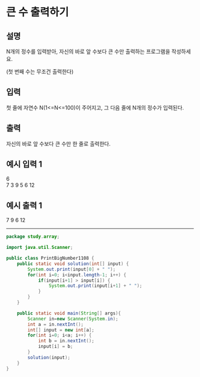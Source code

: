 # 큰 수 출력하기

## 설명

N개의 정수를 입력받아, 자신의 바로 앞 수보다 큰 수만 출력하는 프로그램을 작성하세요.

(첫 번째 수는 무조건 출력한다)


## 입력
첫 줄에 자연수 N(1<=N<=100)이 주어지고, 그 다음 줄에 N개의 정수가 입력된다.


## 출력
자신의 바로 앞 수보다 큰 수만 한 줄로 출력한다.


## 예시 입력 1 

6   
7 3 9 5 6 12
## 예시 출력 1

7 9 6 12

---

```java
package study.array;

import java.util.Scanner;

public class PrintBigNumber1108 {
    public static void solution(int[] input) {
        System.out.print(input[0] + " ");
        for(int i=0; i<input.length-1; i++) {
            if(input[i+1] > input[i]) {
                System.out.print(input[i+1] + " ");
            }
        }
    }

    public static void main(String[] args){
        Scanner in=new Scanner(System.in);
        int a = in.nextInt();
        int[] input = new int[a];
        for(int i=0; i<a; i++) {
            int b = in.nextInt();
            input[i] = b;
        }
        solution(input);
    }
}
```
